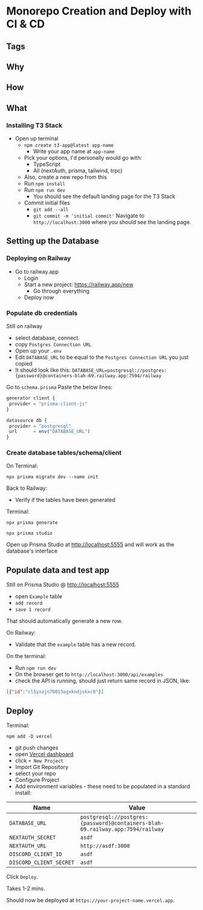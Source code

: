 # Monorepo Creation and Deploy with CI & CD

## Tags

## Why

## How

## What

### Installing T3 Stack

- Open up terminal
  - `npm create t3-app@latest app-name`
    - Write your app name at `app-name`
  - Pick your options, I'd personally would go with:
    - TypeScript
    - All (nextAuth, prisma, tailwind, trpc)
  - Also, create a new repo from this
  - Run `npm install`
  - Run `npm run dev`
    - You should see the default landing page for the T3 Stack
  - Commit initial files
    - `git add --all`
    - `git commit -m 'initial commit'`
Navigate to `http://localhost:3000` where you should see the landing page.

## Setting up the Database

### Deploying on Railway

- Go to railway.app
  - Login
  - Start a new project: <https://railway.app/new>
    - Go through everything
  - Deploy now

### Populate db credentials

Still on railway

- select database, connect.
- copy `Postgres Connection URL`
- Open up your `.env`
- Edit `DATABASE_URL` to be equal to the `Postgres Connection URL` you just copied
- It should look like this: `DATABASE_URL=postgresql://postgres:{password}@containers-blah-69.railway.app:7594/railway`

Go to `schema.prisma`
Paste the below lines:

```javascript
generator client {
 provider = "prisma-client-js"
}

datasource db {
 provider = "postgresql"
 url      = env("DATABASE_URL")
}
```

### Create database tables/schema/client

On Terminal:

```shell
npx prisma migrate dev --name init
```

Back to Railway:

- Verify if the tables have been generated

Terminal:

```shell
npx prisma generate  
  
npx prisma studio
```

Open up Prisma Studio at <http://localhost:5555> and will work as the database's interface

## Populate data and test app

Still on Prisma Studio @ <http://localhost:5555>

- open `Example` table
- `add record`
- `save 1 record`

That should automatically generate a new row.

On Railway:

- Validate that the `example` table has a new record.

On the terminal:

- Run `npm run dev`
- On the browser get to `http://localhost:3000/api/examples`
- check the API is running, should just return same record in JSON, like:

```json
[{"id":"cl5yxzjn70013ogxkndjskxr8"}]
```

## Deploy

Terminal:

```shell
npm add -D vercel
```

- git push changes
- open [Vercel dashboard](https://vercel.com/dashboard)
- click `+ New Project`
- Import Git Repository
- select your repo
- Configure Project
- Add environment variables - these need to be populated in a standard install:

| Name | Value |
| --- | --- |
| `DATABASE_URL` | `postgresql://postgres:{password}@containers-blah-69.railway.app:7594/railway` |
| `NEXTAUTH_SECRET` | `asdf` |
| `NEXTAUTH_URL` | `http://asdf:3000` |
| `DISCORD_CLIENT_ID` | `asdf` |
| `DISCORD_CLIENT_SECRET` | `asdf` |

Click `Deploy`.

Takes 1-2 mins.

Should now be deployed at `https://your-project-name.vercel.app`.

